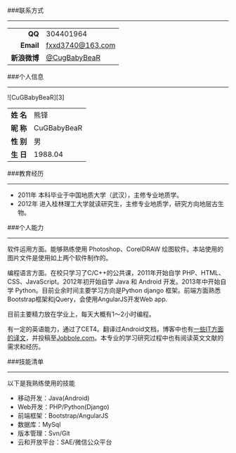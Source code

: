 ###联系方式
<hr/>

|              |              |
| -----------: | :----------- |
|       **QQ** | 304401964    |
|    **Email** | [fxxd3740&#64;163.com][1] |
| **新浪微博** | [@CugBabyBeaR][2] |

###个人信息
<hr/>
![CuGBabyBeaR][3]  

|            |           |
| ---------: | :-------- |
| **姓  名** | 熊铎    |
| **昵  称** | CuGBabyBeaR |
| **性  别** | 男      |
| **生  日** | 1988.04 |  

###教育经历
<hr/>

  - 2011年 本科毕业于中国地质大学（武汉），主修专业地质学。  
  - 2012年 进入桂林理工大学就读研究生，主修专业地质学，研究方向地层古生物。  

###个人能力  
<hr/>

软件运用方面。能够熟练使用 Photoshop、CorelDRAW 绘图软件。本站使用的图片文件是使用如上两个软件制作的。 

编程语言方面。在校只学习了C/C++的公共课，2011年开始自学 PHP、HTML、CSS、JavaScript。2012年初开始自学 Java 和 Android 开发。2013年中开始自学 Python。目前业余时间主要学习方向是Python django 框架。前端方面熟悉Bootstrap框架和jQuery，会使用AngularJS开发Web app.

目前主要精力放在学业上，每天大概有1～2小时编程。  

有一定的英语能力，通过了CET4。翻译过Android文档，博客中也有[一些IT方面的译文][4]，并投稿至[Jobbole.com][5]。本专业的学习研究过程中也有阅读英文文献的需求和经历。  


###技能清单  
<hr/> 

以下是我熟练使用的技能  

 * 移动开发：Java(Android)  
 * Web开发：PHP/Python(Django)  
 * 前端框架：Bootstrap/AngularJS  
 * 数据库：MySql  
 * 版本管理：Svn/Git  
 * 云和开放平台：SAE/微信公众平台  



  [1]: mailto:fxxd3740&#64;163.com
  [2]: http://weibo.com/duoz
  [3]: //bears.qiniudn.com/images/logo300.png
  [4]: http://blog.csdn.net/cugbabybear/article/category/1673579
  [5]: http://blog.jobbole.com/author/cugbabyebar/
